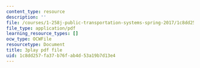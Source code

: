 ```yaml
---
content_type: resource
description: ''
file: /courses/1-258j-public-transportation-systems-spring-2017/1c8dd257fa37b76fab4d53a19b7d13e4_I2K5WnG_TLs.pdf
file_type: application/pdf
learning_resource_types: []
ocw_type: OCWFile
resourcetype: Document
title: 3play pdf file
uid: 1c8dd257-fa37-b76f-ab4d-53a19b7d13e4
---
```

